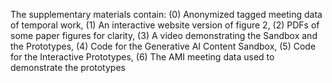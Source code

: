 The supplementary materials contain: (0) Anonymized tagged meeting data of temporal work, (1) An interactive website version of figure 2, (2) PDFs of some paper figures for clarity, (3) A video demonstrating the Sandbox and the Prototypes, (4) Code for the Generative AI Content Sandbox, (5) Code for the Interactive Prototypes, (6) The AMI meeting data used to demonstrate the prototypes
